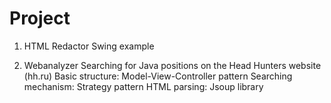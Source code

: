 # Project
1. HTML Redactor
Swing example

2. Webanalyzer
Searching for Java positions on the Head Hunters website (hh.ru)
Basic structure: Model-View-Controller pattern
Searching mechanism: Strategy pattern
HTML parsing: Jsoup library
